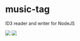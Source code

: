 # music-tag
ID3 reader and writer for NodeJS

![](https://travis-ci.org/gnavalesi/music-tag.svg?branch=master)
![](https://coveralls.io/repos/github/gnavalesi/music-tag/badge.svg?branch=master)
